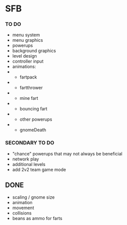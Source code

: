 # SFB #

### TO DO ###
* menu system
* menu graphics
* powerups
* background graphics
* level design
* controller input
* animations:
* * fartpack
* * fartthrower
* * mine fart
* * bouncing fart
* * other powerups
* * gnomeDeath

### SECONDARY TO DO ###
* "chance" powerups that may not always be beneficial
* network play
* additional levels
* add 2v2 team game mode


## DONE ##

* scaling / gnome size
* animation
* movement
* collisions
* beans as ammo for farts
